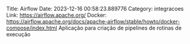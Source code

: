 Title: Airflow
Date: 2023-12-16 00:58:23.889776
Category: integracoes
Link: https://airflow.apache.org/
Docker: https://airflow.apache.org/docs/apache-airflow/stable/howto/docker-compose/index.html
Aplicação para criação de pipelines de rotinas de execução

